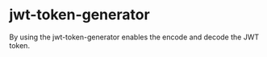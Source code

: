 # jwt-token-generator


By using the jwt-token-generator enables the encode and decode the JWT token.
